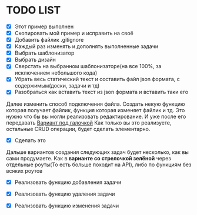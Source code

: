 # TODO LIST

- [x] Этот пример выполнен
- [x] Скопировать мой пример и исправить на своё
- [x] Добавить файлик .gitignore
- [x] Каждый раз изменять и дополнять выполненные задачи
- [x] Выбрать шаблонизатор
- [x] Выбрать дизайн
- [x] Сверстать на выбранном шаблонизаторе(на все 100%, за исключением небольшого кода)
- [x] Убрать весь статический текст и составить файл json формата, с содержимым(доски, задачи и тд)
- [x] Разобраться как вставить текст из json формата и вставить таки его

Далее изменить способ подключения файла. Создать некую функцию которая получает файлик, функция которая изменяет файлик и тд. Это нужно что бы вы могли реализовать редактирование. И уже после его передавать
[Вариант под галочкой](https://stackoverflow.com/questions/34954951/node-js-how-to-delete-edit-data-inside-json-file-on-the-server)
Как только вы это реализуете, остальные CRUD операции, будет сделать элементарно.
- [x] Сделать это


Дальше вариантов создания следующих задач будет несколько, как вы сами продумаете. Как в **варианте со стрелочкой зелёной** через отдельные роуты(То есть больше походит на API), либо по функциям без всяких роутов
- [x] Реализовать функцию добавления задачи
- [x] Реализовать функцию удаления задачи
- [x] Реализовать функцию изменения задачи


